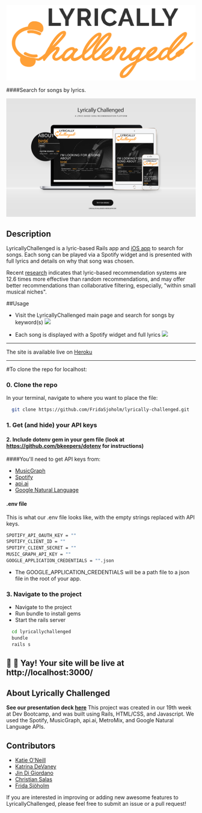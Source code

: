 
![Lyrically Challenged](https://github.com/FridaSjoholm/lyrically-challenged/blob/development/app/assets/images/LClogo.png?raw=true)

####Search for songs by lyrics.

![Lyrically Challenged Mockup](https://github.com/FridaSjoholm/lyrically-challenged/blob/development/app/assets/images/Lyrically-Challenged-Presentation.jpg)

## Description
LyricallyChallenged is a lyric-based Rails app and [iOS app](https://github.com/FridaSjoholm/Lycheee) to search for songs.  Each song can be played via a Spotify widget and is presented with full lyrics and details on why that song was chosen.

Recent [research](https://www.cse.unr.edu/~mgunes/papers/ComNet16Lyric.pdf) indicates that lyric-based recommendation systems are 12.6 times more effective than random recommendations, and may offer better recommendations than collaborative filtering, especially, "within small musical niches".

##Usage
* Visit the LyricallyChallenged main page and search for songs by keyword(s)
![](https://media.giphy.com/media/y6tNjPEAn7eaA/giphy.gif)

* Each song is displayed with a Spotify widget and full lyrics
![](https://media.giphy.com/media/ODhZk2POEhilG/giphy.gif)

---
The site is available live on [Heroku](http://lyricallychallenged.herokuapp.com/)

---
#To clone the repo for localhost:

### 0. Clone the repo

In your terminal, navigate to where you want to place the file:
```bash
  git clone https://github.com/FridaSjoholm/lyrically-challenged.git
```

### 1. Get (and hide) your API keys

#### 2. Include dotenv gem in your gem file (look at https://github.com/bkeepers/dotenv for instructions)

####You'll need to get API keys from:
- [MusicGraph](https://developer.musicgraph.com/)
- [Spotify](https://developer.spotify.com/web-api/)
- [api.ai](https://docs.api.ai/)
- [Google Natural Language](https://cloud.google.com/natural-language/)

#### .env file
This is what our .env file looks like, with the empty strings replaced with API keys.

```bash
SPOTIFY_API_OAUTH_KEY = ""
SPOTIFY_CLIENT_ID = ""
SPOTIFY_CLIENT_SECRET = ""
MUSIC_GRAPH_API_KEY = ""
GOOGLE_APPLICATION_CREDENTIALS = "".json
```
* The GOOGLE_APPLICATION_CREDENTIALS will be a path file to a json file in the root of your app.

### 3. Navigate to the project
- Navigate to the project
- Run bundle to install gems
- Start the rails server

```bash
  cd lyricallychallenged
  bundle
  rails s
```
🎉 🎉 Yay! Your site will be live at http://localhost:3000/
---

## About Lyrically Challenged
__See our presentation deck [here](https://docs.google.com/presentation/d/18gs0EuPftq-oOJ0Y8CxVBfq1NHgCIdqfTmrZaZVhhj0/edit#slide=id.g1c13a4db47_0_36)__
This project was created in our 19th week at Dev Bootcamp, and was built using Rails, HTML/CSS, and Javascript.  We used the Spotify, MusicGraph, api.ai, MetroMix, and Google Natural Language APIs.

## Contributors

* [Katie O'Neill](https://github.com/katieboundary)
* [Katrina DeVaney](https://github.com/kattak)
* [Jin Di Giordano](https://github.com/jindigiordano)
* [Christian Salas](https://github.com/SalasC2)
* [Frida Sjöholm](https://github.com/FridaSjoholm)

If you are interested in improving or adding new awesome features to LyricallyChallenged, please feel free to submit an issue or a pull request!
